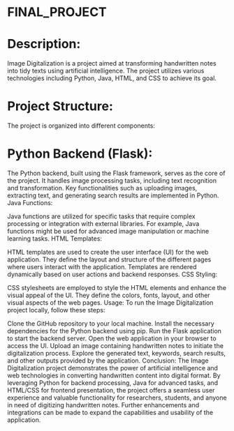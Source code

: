 # FINAL_PROJECT

# Description:
Image Digitalization is a project aimed at transforming handwritten notes into tidy texts using artificial intelligence. The project utilizes various technologies including Python, Java, HTML, and CSS to achieve its goal.

# Project Structure:
The project is organized into different components:

# Python Backend (Flask):

The Python backend, built using the Flask framework, serves as the core of the project.
It handles image processing tasks, including text recognition and transformation.
Key functionalities such as uploading images, extracting text, and generating search results are implemented in Python.
Java Functions:

Java functions are utilized for specific tasks that require complex processing or integration with external libraries.
For example, Java functions might be used for advanced image manipulation or machine learning tasks.
HTML Templates:

HTML templates are used to create the user interface (UI) for the web application.
They define the layout and structure of the different pages where users interact with the application.
Templates are rendered dynamically based on user actions and backend responses.
CSS Styling:

CSS stylesheets are employed to style the HTML elements and enhance the visual appeal of the UI.
They define the colors, fonts, layout, and other visual aspects of the web pages.
Usage:
To run the Image Digitalization project locally, follow these steps:

Clone the GitHub repository to your local machine.
Install the necessary dependencies for the Python backend using pip.
Run the Flask application to start the backend server.
Open the web application in your browser to access the UI.
Upload an image containing handwritten notes to initiate the digitalization process.
Explore the generated text, keywords, search results, and other outputs provided by the application.
Conclusion:
The Image Digitalization project demonstrates the power of artificial intelligence and web technologies in converting handwritten content into digital format. By leveraging Python for backend processing, Java for advanced tasks, and HTML/CSS for frontend presentation, the project offers a seamless user experience and valuable functionality for researchers, students, and anyone in need of digitizing handwritten notes. Further enhancements and integrations can be made to expand the capabilities and usability of the application.
